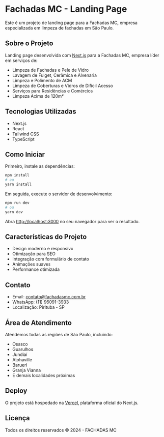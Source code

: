 # Fachadas MC - Landing Page

Este é um projeto de landing page para a Fachadas MC, empresa especializada em limpeza de fachadas em São Paulo.

## Sobre o Projeto

Landing page desenvolvida com [Next.js](https://nextjs.org) para a Fachadas MC, empresa líder em serviços de:
- Limpeza de Fachadas e Pele de Vidro
- Lavagem de Fulget, Cerâmica e Alvenaria
- Limpeza e Polimento de ACM
- Limpeza de Coberturas e Vidros de Difícil Acesso
- Serviços para Residências e Comércios
- Limpeza Acima de 120m²

## Tecnologias Utilizadas

- Next.js
- React
- Tailwind CSS
- TypeScript

## Como Iniciar

Primeiro, instale as dependências:

```bash
npm install
# ou
yarn install
```

Em seguida, execute o servidor de desenvolvimento:

```bash
npm run dev
# ou
yarn dev
```

Abra [http://localhost:3000](http://localhost:3000) no seu navegador para ver o resultado.

## Características do Projeto

- Design moderno e responsivo
- Otimização para SEO
- Integração com formulário de contato
- Animações suaves
- Performance otimizada

## Contato

- Email: contato@fachadasmc.com.br
- WhatsApp: (11) 96091-3933
- Localização: Pirituba - SP

## Área de Atendimento

Atendemos todas as regiões de São Paulo, incluindo:
- Osasco
- Guarulhos
- Jundiaí
- Alphaville
- Barueri
- Granja Vianna
- E demais localidades próximas

## Deploy

O projeto está hospedado na [Vercel](https://vercel.com), plataforma oficial do Next.js.

## Licença

Todos os direitos reservados © 2024 - FACHADAS MC
